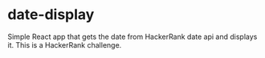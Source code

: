 # date-display

Simple React app that gets the date from HackerRank date api and displays it.
This is a HackerRank challenge.
